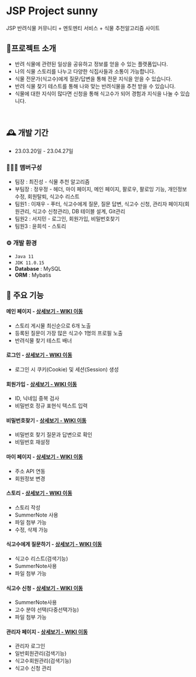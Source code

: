 # JSP Project sunny
JSP 반려식물 커뮤니티 + 멘토멘티 서비스 + 식물 추천알고리즘 사이트

## 🍃프로젝트 소개
- 반려 식물에 관련된 일상을 공유하고 정보를 얻을 수 있는 플랫폼입니다.
- 나의 식물 스토리를 나누고 다양한 식집사들과 소통이 가능합니다.
- 식물 전문가(식고수)에게 질문/답변을 통해 전문 지식을 얻을 수 있습니다.
- 반려 식물 찾기 테스트를 통해 나와 맞는 반려식물을 추천 받을 수 있습니다.
- 식물에 대한 지식이 많다면 신청을 통해 식고수가 되어 경험과 지식을 나눌 수 있습니다.
<br>

## 🕰️ 개발 기간
* 23.03.20일 - 23.04.27일


### 🧑‍🤝‍🧑 맴버구성
 - 팀장   : 최진성 - 식물 추천 알고리즘
 - 부팀장 : 정우정 - 헤더, 마이 페이지, 메인 페이지, 팔로우, 팔로잉 기능, 개인정보 수정, 회원탈퇴, 식고수 리스트
 - 팀원1  : 이재우 - 푸터, 식고수에게 질문, 질문 답변, 식고수 신청, 관리자 페이지(회원관리, 식고수 신청관리), DB 테이블 설계, Git관리
 - 팀원2  : 서지민 - 로그인, 회원가입, 비밀번호찾기
 - 팀원3  : 윤희석 - 스토리


### ⚙️ 개발 환경
- `Java 11`
- `JDK 11.0.15`
- **Database** : MySQL
- **ORM** : Mybatis


## 📌 주요 기능
#### 메인 페이지 - <a href="" >상세보기 - WIKI 이동</a>
- 스토리 게시물 최신순으로 6개 노출
- 등록된 질문이 가장 많은 식고수 1명의 프로필 노출
- 반려식물 찾기 테스트 배너
 
#### 로그인 - <a href="" >상세보기 - WIKI 이동</a>
- 로그인 시 쿠키(Cookie) 및 세션(Session) 생성

#### 회원가입 - <a href="" >상세보기 - WIKI 이동</a>
- ID, 닉네임 중복 검사
- 비밀번호 정규 표현식 텍스트 입력

#### 비밀번호찾기 - <a href="" >상세보기 - WIKI 이동</a>
- 비밀번호 찾기 질문과 답변으로 확인
- 비밀번호 재설정

#### 마이 페이지 - <a href="" >상세보기 - WIKI 이동</a>
- 주소 API 연동
- 회원정보 변경

#### 스토리 - <a href="" >상세보기 - WIKI 이동</a>
- 스토리 작성
- SummerNote 사용
- 파일 첨부 가능
- 수정, 삭제 가능

#### 식고수에게 질문하기 - <a href="" >상세보기 - WIKI 이동</a>
- 식고수 리스트(검색기능)
- SummerNote사용
- 파일 첨부 가능

#### 식고수 신청 - <a href="" >상세보기 - WIKI 이동</a>
- SummerNote사용
- 고수 분야 선택(다중선택가능)
- 파일 첨부 가능

#### 관리자 페이지 - <a href="" >상세보기 - WIKI 이동</a>
- 관리자 로그인
- 일반회원관리(검색기능)
- 식고수회원관리(검색기능)
- 식고수 신청 관리
